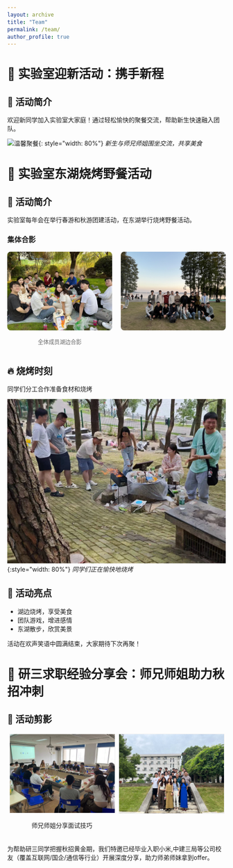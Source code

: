 ```yaml
---
layout: archive
title: "Team"
permalink: /team/
author_profile: true
---
```


# 🎉 实验室迎新活动：携手新程

## 🌟 活动简介
欢迎新同学加入实验室大家庭！通过轻松愉快的聚餐交流，帮助新生快速融入团队。

![温馨聚餐](../images/迎新聚餐.jpg){: style="width: 80%"}
*新生与师兄师姐围坐交流，共享美食*


# 🍖 实验室东湖烧烤野餐活动

## 📅 活动简介
实验室每年会在举行春游和秋游团建活动，在东湖举行烧烤野餐活动。

### 集体合影
<div style="display: flex; justify-content: space-between; margin: 15px 0;">
  <div style="width: 48%;">
    <img src="../images/野餐1.JPG" alt="第一组合影" style="width: 100%; border-radius: 8px;">
    <p style="text-align: center; font-size: 0.9em; color: #666;">全体成员湖边合影</p>
  </div>
  <div style="width: 48%;">
    <img src="../images/野餐2.JPG" alt="第二组合影" style="width: 100%; border-radius: 8px;">
    <p style="text-align: center; font-size: 0.9em; color: #666;"></p>
  </div>
</div>

## 🔥 烧烤时刻
同学们分工合作准备食材和烧烤

![烧烤现场](../images/烧烤.jpg){:style="width: 80%"}
*同学们正在愉快地烧烤*

## 🌟 活动亮点
- 湖边烧烤，享受美食
- 团队游戏，增进感情
- 东湖散步，欣赏美景

活动在欢声笑语中圆满结束，大家期待下次再聚！


# 🚀 研三求职经验分享会：师兄师姐助力秋招冲刺

## 🌟 活动剪影
<div style="display: flex; margin: 20px 0;">
  <div style="flex: 1; padding: 0 5px;">
    <img src="../images/themeeting.jpg" alt="嘉宾分享" style="width: 100%; border: 1px solid #eee;"/>
    <p style="text-align: center;">师兄师姐分享面试技巧</p>
  </div>
  <div style="flex: 1; padding: 0 5px;">
    <img src="../images/合影.jpg" alt="合影留恋" style="width: 100%; border: 1px solid #eee;"/>
    <p style="text-align: center;"></p>
  </div>
</div>


为帮助研三同学把握秋招黄金期，我们特邀已经毕业入职小米,中建三局等公司校友（覆盖互联网/国企/通信等行业）开展深度分享，助力师弟师妹拿到offer。






